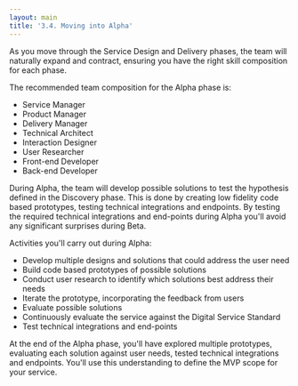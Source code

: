 ```yaml
---
layout: main
title: '3.4. Moving into Alpha'
---
```

As you move through the Service Design and Delivery phases, the team will naturally expand and contract, ensuring you have the right skill composition for each phase.

The recommended team composition for the Alpha phase is:
* Service Manager
* Product Manager
* Delivery Manager
* Technical Architect
* Interaction Designer
* User Researcher
* Front-end Developer
* Back-end Developer

During Alpha, the team will develop possible solutions to test the hypothesis defined in the Discovery phase. This is done by creating low fidelity code based prototypes, testing technical integrations and endpoints.  By testing the required technical integrations and end-points during Alpha you'll avoid any significant surprises during Beta.

Activities you'll carry out during Alpha:
* Develop multiple designs and solutions that could address the user need
* Build code based prototypes of possible solutions
* Conduct user research to identify which solutions best address their needs
* Iterate the prototype, incorporating the feedback from users
* Evaluate possible solutions
* Continuously evaluate the service against the Digital Service Standard
* Test technical integrations and end-points

At the end of the Alpha phase, you'll have explored multiple prototypes, evaluating each solution against user needs, tested technical integrations and endpoints.  You'll use this understanding to define the MVP scope for your service.  
